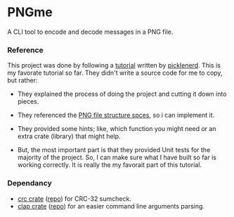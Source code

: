 # PNGme

A CLI tool to encode and decode messages in a PNG file.

### Reference

This project was done by following a [tutorial](https://picklenerd.github.io/pngme_book/introduction.html) written by [picklenerd](https://github.com/picklenerd). This is my favorate tutorial so far. They didn't write a source code for me to copy, but rather:

- They explained the process of doing the project and cutting it down into pieces.

- They referenced the [PNG file structure spces](http://www.libpng.org/pub/png/spec/1.2/PNG-Structure.html), so i can implement it.

- They provided some hints; like, which function you might need or an extra crate (library) that might help.

- But, the most important part is that they provided Unit tests for the majority of the project. So, I can make sure what I have built so far is working correctly. It is really the my favorait part of this tutorial.

### Dependancy

- [crc crate](https://crates.io/crates/crc) ([repo](https://github.com/mrhooray/crc-rs)) for CRC-32 sumcheck.
- [clap crate](https://crates.io/crates/clap) ([repo](https://github.com/clap-rs/clap)) for an easier command line arguments parsing.
